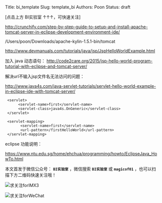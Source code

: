 Title:  bi_template
Slug:  template_bi
Authors: Poon
Status: draft



[点击上方 BI实验室 ↑↑↑，可快速关注]




http://crunchify.com/step-by-step-guide-to-setup-and-install-apache-tomcat-server-in-eclipse-development-environment-ide/


/Users/poon/Downloads/apache-kylin-1.5.1-bin/tomcat


http://www.devmanuals.com/tutorials/java/jsp/JspHelloWorldExample.html


加入 java 动态语句：
http://code2care.org/2015/jsp-hello-world-program-tutorial-with-eclipse-and-tomcat-server/


解决url不输入jsp文件名无法访问的问题：

http://www.java4s.com/java-servlet-tutorials/servlet-hello-world-example-in-eclipse-ide-with-tomcat-server/




<web-app>

     <servlet>
          <servlet-name>first</servlet-name>
          <servlet-class>java4s.OnGeneric</servlet-class>
     </servlet>

     <servlet-mapping>
           <servlet-name>first</servlet-name>
           <url-pattern>/firstHelloWorld</url-pattern>
     </servlet-mapping>

</web-app>


eclipse 功能说明：

https://www.ntu.edu.sg/home/ehchua/programming/howto/EclipseJava_HowTo.html

本文首发于微信公众号： **`BI实验室`** ，微信搜索 **`BI实验室`** 或 **`magicof01`** ，也可以扫描下方二维码快速关注哦！

![求关注forIMX3](http://www.imx3.com/img/weixin_bi_common/sdr_code_tree.png)

![求关注forWeChat](https://mmbiz.qlogo.cn/mmbiz/sfKia69cLy1yGH30FHU6SYaJPqvibh7Wib9Pg2V6rc7zjaPJ7aKk9NcpQb9IIhZLCIG8CB4b0QV2vKWopevlhvafw/0?wx_fmt=png)


